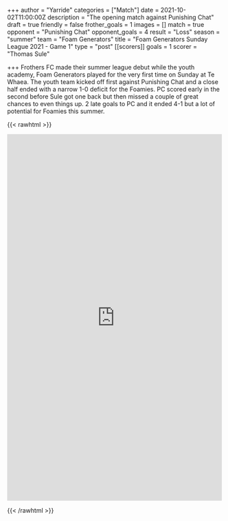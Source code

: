 +++
author = "Yarride"
categories = ["Match"]
date = 2021-10-02T11:00:00Z
description = "The opening match against Punishing Chat"
draft = true
friendly = false
frother_goals = 1
images = []
match = true
opponent = "Punishing Chat"
opponent_goals = 4
result = "Loss"
season = "summer"
team = "Foam Generators"
title = "Foam Generators Sunday League 2021 - Game 1"
type = "post"
[[scorers]]
goals = 1
scorer = "Thomas Sule"

+++
Frothers FC made their summer league debut while the youth academy, Foam Generators played for the very first time on Sunday at Te Whaea. The youth team kicked off first against Punishing Chat and a close half ended with a narrow 1-0 deficit for the Foamies. PC scored early in the second before Sule got one back but then missed a couple of great chances to even things up. 2 late goals to PC and it ended 4-1 but a lot of potential for Foamies this summer.

{{< rawhtml >}} <div class="row"> <iframe src="https://www.facebook.com/plugins/post.php?href=https%3A%2F%2Fwww.facebook.com%2FNZSundayFootball%2Fposts%2F3486331084926505&show_text=true&width=500" width="500" height="851" style="border:none;overflow:hidden" scrolling="no" frameborder="0" allowfullscreen="true" allow="autoplay; clipboard-write; encrypted-media; picture-in-picture; web-share"></iframe></div>

{{< /rawhtml >}}